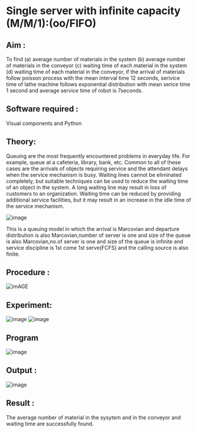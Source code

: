 # Single server with infinite capacity (M/M/1):(oo/FIFO)
## Aim :
To find (a) average number of materials in the system (b) average number of materials in the conveyor (c) waiting time of each material in the system (d) waiting time of each material in the conveyor, if the arrival  of materials follow poisson process with the mean interval time 12 seconds, serivice time of lathe machine follows exponential distribution with mean serice time 1 second and average service time of robot is 7seconds.

## Software required :
Visual components and Python

## Theory:
Queuing are the most frequently encountered problems in everyday life. For example, queue at a cafeteria, library, bank, etc. Common to all of these cases are the arrivals of objects requiring service and the attendant delays when the service mechanism is busy. Waiting lines cannot be eliminated completely, but suitable techniques can be used to reduce the waiting time of an object in the system. A long waiting line may result in loss of customers to an organization. Waiting time can be reduced by providing additional service facilities, but it may result in an increase in the idle time of the service mechanism.

![image](1.png)

This is a queuing model in which the arrival is Marcovian and departure distribution is also Marcovian,number of server is one and size of the queue is also Marcovian,no.of server is one and size of the queue is infinite and service discipline is 1st come 1st serve(FCFS) and the calling source is also finite.

## Procedure :

![imAGE](2.png)



## Experiment:
![image](https://github.com/Vigneshvikiii/Single-server-infinite-capacity---Markov-Model/assets/147474483/1166eff3-0eae-410e-9ae8-1ee2ed56400a)
![image](https://github.com/Vigneshvikiii/Single-server-infinite-capacity---Markov-Model/assets/147474483/0a12af77-5cdf-40f1-9ac4-eec7824b5c9a)




 
## Program
![image](https://github.com/ramjan1729/Single-server-infinite-capacity---Markov-Model/assets/103921593/5f1fd58d-5929-4c51-89ea-4cef009e5bad)

## Output :
![image](https://github.com/Vigneshvikiii/Single-server-infinite-capacity---Markov-Model/assets/147474483/400aae2c-bad1-4efa-b90d-7ea31582a03e)


## Result :
The average number of material in the sysytem and in the conveyor and waiting time are successfully found.

